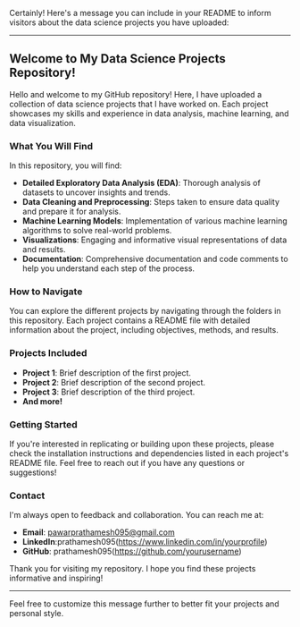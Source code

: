 Certainly! Here's a message you can include in your README to inform visitors about the data science projects you have uploaded:

---

## Welcome to My Data Science Projects Repository!

Hello and welcome to my GitHub repository! Here, I have uploaded a collection of data science projects that I have worked on. Each project showcases my skills and experience in data analysis, machine learning, and data visualization.

### What You Will Find

In this repository, you will find:

- **Detailed Exploratory Data Analysis (EDA)**: Thorough analysis of datasets to uncover insights and trends.
- **Data Cleaning and Preprocessing**: Steps taken to ensure data quality and prepare it for analysis.
- **Machine Learning Models**: Implementation of various machine learning algorithms to solve real-world problems.
- **Visualizations**: Engaging and informative visual representations of data and results.
- **Documentation**: Comprehensive documentation and code comments to help you understand each step of the process.

### How to Navigate

You can explore the different projects by navigating through the folders in this repository. Each project contains a README file with detailed information about the project, including objectives, methods, and results.

### Projects Included

- **Project 1**: Brief description of the first project.
- **Project 2**: Brief description of the second project.
- **Project 3**: Brief description of the third project.
- **And more!**

### Getting Started

If you're interested in replicating or building upon these projects, please check the installation instructions and dependencies listed in each project's README file. Feel free to reach out if you have any questions or suggestions!

### Contact

I'm always open to feedback and collaboration. You can reach me at:

- **Email**: pawarprathamesh095@gmail.com
- **LinkedIn**:prathamesh095(https://www.linkedin.com/in/yourprofile)
- **GitHub**: prathamesh095(https://github.com/yourusername)

Thank you for visiting my repository. I hope you find these projects informative and inspiring!

---

Feel free to customize this message further to better fit your projects and personal style.
